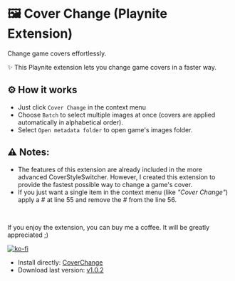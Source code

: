 # 🖼️ Cover Change (Playnite Extension) 
Change game covers effortlessly.

✨ This Playnite extension lets you change game covers in a faster way.

## ⚙️ How it works

- Just click `Cover Change` in the context menu
- Choose `Batch` to select multiple images at once (covers are applied automatically in alphabetical order).
- Select `Open metadata folder` to open game's images folder.

## ⚠️ Notes:
- The features of this extension are already included in the more advanced CoverStyleSwitcher. However, I created this extension to provide the fastest possible way to change a game's cover.
- If you just want a single item in the context menu (like *"Cover Change"*) apply a # at line 55 and remove the # from the line 56. 

<br>

If you enjoy the extension, you can buy me a coffee. It will be greatly appreciated ;)



[![ko-fi](https://ko-fi.com/img/githubbutton_sm.svg)](https://ko-fi.com/E1E214R1KB)

- Install directly:
  [CoverChange](https://playnite.link/addons.html#CoverChange)
- Download last version:
[v1.0.2]( https://github.com/roob-p/CoverChange-PlayniteExtension/releases/download/v1.0.2/CoverChange_v1.0.2.pext)
